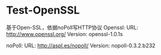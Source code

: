 # Test-OpenSSL
基于Open-SSL，依据noPoll写HTTP协议
Openssl:
  URL:          http://www.openssl.org/
  Version:      openssl-1.0.1s

noPoll:
  URL:          http://aspl.es/nopoll/
  Version:      nopoll-0.3.2.b232
